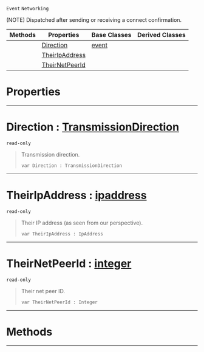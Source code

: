  `Event` `Networking`



(NOTE) Dispatched after sending or receiving a connect confirmation.

|Methods|Properties|Base Classes|Derived Classes|
|---|---|---|---|
| |[ Direction](https://github.com/ZilchEngine/ZilchDocs/blob/master/code_reference/class_reference/netlinkconnected.md#direction-zilch-engine-do)|[event](https://github.com/ZilchEngine/ZilchDocs/blob/master/code_reference/class_reference/event.md)| |
| |[ TheirIpAddress](https://github.com/ZilchEngine/ZilchDocs/blob/master/code_reference/class_reference/netlinkconnected.md#theiripaddress-zilch-engi)| | |
| |[ TheirNetPeerId](https://github.com/ZilchEngine/ZilchDocs/blob/master/code_reference/class_reference/netlinkconnected.md#theirnetpeerid-zilch-engi)| | |


 #  Properties


---  
 #  Direction : [TransmissionDirection](https://github.com/ZilchEngine/ZilchDocs/blob/master/code_reference/enum_reference.md#transmissiondirection)

 `read-only`

> Transmission direction.
> ``` lang=cpp, name=Nada
> var Direction : TransmissionDirection


---  
 #  TheirIpAddress : [ipaddress](https://github.com/ZilchEngine/ZilchDocs/blob/master/code_reference/class_reference/ipaddress.md)

 `read-only`

> Their IP address (as seen from our perspective).
> ``` lang=cpp, name=Nada
> var TheirIpAddress : IpAddress


---  
 #  TheirNetPeerId : [integer](https://github.com/ZilchEngine/ZilchDocs/blob/master/code_reference/nada_base_types/integer.md)

 `read-only`

> Their net peer ID.
> ``` lang=cpp, name=Nada
> var TheirNetPeerId : Integer


---  
 #  Methods


---  
 

 